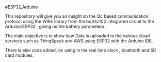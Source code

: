 #ESP32,Arduino


This repository will give you an insight on the  I2c based communication protocol using the WIRE library from the bq34z100 integrated circuit to the Arduino/ESP32 , giving us the battery parameters.

The main objective is to show how Data is uploaded to the various cloud services such as ThingSpeak and 
AWS using ESP32 with the Arduino IDE.

There is also code added, on using in the real time clock , bluetooth and SD card modules.
